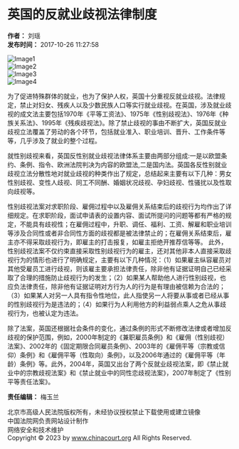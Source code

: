 # 英国的反就业歧视法律制度

**作者：** 刘瑶  
**发布时间：** 2017-10-26 11:27:58  

![Image1](/style/images/top1.png)  
![Image2](/style/images/top2.png)  
![Image3](/style/images/top3.png)  
![Image4](/style/images/top4.png)  

为了促进特殊群体的就业，也为了保护人权，英国十分重视反就业歧视。法律规定，禁止对妇女、残疾人以及少数民族人口等实行就业歧视。在英国，涉及就业歧视的成文法主要包括1970年《平等工资法》、1975年《性别歧视法》、1976年《种族关系法》、1995年《残疾歧视法》。除了禁止歧视的事由不断扩大，英国反就业歧视立法覆盖了劳动的各个环节，包括就业准入、职业培训、晋升、工作条件等等，几乎涉及了就业的整个过程。 

就性别歧视来看，英国反性别就业歧视法律体系主要由两部分组成:一是以欧盟条约、条例、指令、欧洲法院判决为内容的欧盟法,二是国内法。英国各反性别就业歧视立法分散性地对就业歧视的种类作出了规定，总结起来主要有以下几种：男女性别歧视、变性人歧视、同工不同酬、婚姻状况歧视、孕妇歧视、性骚扰以及性取向歧视等。 

性别歧视法案对求职阶段、雇佣过程中以及雇佣关系结束后的歧视行为均作出了详细规定。在求职阶段，面试申请表的设置内容、面试所提问的问题等都有严格的规定，不能具有歧视性；在雇佣过程中，升职、调任、福利、工资、解雇和职业培训等涉及合同性或者非合同性方面的歧视都是被法律禁止的；在雇佣关系结束后，雇主亦不得采取歧视行为，即雇主的打击报复，如雇主拒绝开推荐信等等。 
此外，性别歧视法案不仅约束直接采取性别歧视行为的雇主，还对其他非本人直接采取歧视行为的情形也进行了明确规定，主要有以下几种情况：（1）如果雇主纵容雇员对其他受雇员工进行歧视，则该雇主要承担法律责任，除非他有证据证明自己已经采取了合理的措施防止歧视行为的发生；（2）如果某人帮助他人进行性别歧视，也应负法律责任，除非他有证据证明对方行为人的行为是有理由被信赖为合法的；（3）如果某人对另一人具有指令性地位，此人指使另一人将要从事或者已经从事的性别歧视行为是违法的；（4）如果行为人利用他方的利益弱点乘人之危从事歧视行为，也被认定为违法。 

除了法案，英国还根据社会条件的变化，通过条例的形式不断修改法律或者增加反歧视的保护范围，例如，2000年制定的《兼职雇员条例》和《雇佣（性别歧视）法案》、2002年的《固定期限合同雇员条例》、2003年的《雇佣平等（宗教或信仰）条例》和《雇佣平等（性取向）条例》，以及2006年通过的《雇佣平等（年龄）条例》等。此外，2004年，英国又出台了两个反就业歧视法案，即《禁止就业中的宗教歧视法案》和《禁止就业中的同性恋歧视法案》，2007年制定了《性别平等责任法案》。  

**责任编辑：** 梅玉兰  

北京市高级人民法院版权所有，未经协议授权禁止下载使用或建立镜像  
中国法院网负责网站设计制作  
网络安全和技术维护  
Copyright © 2023 by www.chinacourt.org All Rights Reserved. 